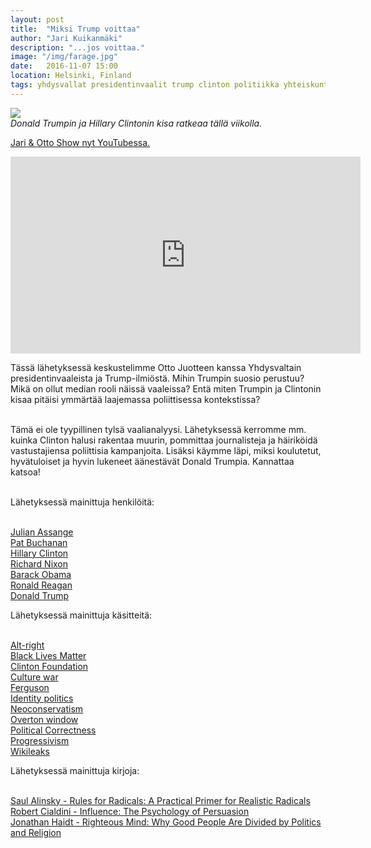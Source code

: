 ```yaml
---
layout: post
title:  "Miksi Trump voittaa"
author: "Jari Kuikanmäki"
description: "...jos voittaa."
image: "/img/farage.jpg"
date:   2016-11-07 15:00
location: Helsinki, Finland
tags: yhdysvallat presidentinvaalit trump clinton politiikka yhteiskunta
---
```


<div class="post-image">
<img src="{{ "/img/trumpclinton.jpg" | prepend: site.baseurl }}">
</div>
<em>Donald Trumpin ja Hillary Clintonin kisa ratkeaa tällä viikolla.</em>

<p><a href="https://www.youtube.com/channel/UCHOTEl3XEzqv3VuLr20cyOA">Jari & Otto Show nyt YouTubessa.</a></p>

<iframe width="560" height="315" src="https://www.youtube.com/embed/9WLCndrDS2U" frameborder="0" allowfullscreen></iframe>

<p>Tässä lähetyksessä keskustelimme Otto Juotteen kanssa Yhdysvaltain presidentinvaaleista ja Trump-ilmiöstä. Mihin Trumpin suosio perustuu? Mikä on ollut median rooli näissä vaaleissa? Entä miten Trumpin ja Clintonin kisaa pitäisi ymmärtää laajemassa poliittisessa kontekstissa?<br><br>

Tämä ei ole tyypillinen tylsä vaalianalyysi. Lähetyksessä kerromme mm. kuinka Clinton halusi rakentaa muurin, pommittaa journalisteja ja häiriköidä vastustajiensa poliittisia kampanjoita. Lisäksi käymme läpi, miksi koulutetut, hyvätuloiset ja hyvin lukeneet äänestävät Donald Trumpia. Kannattaa katsoa!<br><br>

Lähetyksessä mainittuja henkilöitä:<br><br>

<a href="http://en.wikipedia.org/wiki/Julian_Assange" target="_blank">Julian Assange</a><br>
<a href="http://en.wikipedia.org/wiki/Pat_Buchanan" target="_blank">Pat Buchanan</a><br>
<a href="http://en.wikipedia.org/wiki/Hillary_Clinton" target="_blank">Hillary Clinton</a><br>
<a href="http://en.wikipedia.org/wiki/Richard_Nixon" target="_blank">Richard Nixon</a><br>
<a href="http://en.wikipedia.org/wiki/Barack_Obama" target="_blank">Barack Obama</a><br>
<a href="http://en.wikipedia.org/wiki/Ronald_Reagan" target="_blank">Ronald Reagan</a><br>
<a href="http://en.wikipedia.org/wiki/Donald_Trump" target="_blank">Donald Trump</a><br>

Lähetyksessä mainittuja käsitteitä:<br><br>

<a href="http://en.wikipedia.org/wiki/Alt-right" target="_blank">Alt-right</a><br>
<a href="http://en.wikipedia.org/wiki/Black_Lives_Matter" target="_blank">Black Lives Matter</a><br>
<a href="http://en.wikipedia.org/wiki/Clinton_Foundation" target="_blank">Clinton Foundation</a><br>
<a href="http://en.wikipedia.org/wiki/Culture_war" target="_blank">Culture war</a><br>
<a href="http://en.wikipedia.org/wiki/Ferguson_unrest" target="_blank">Ferguson</a><br>
<a href="http://en.wikipedia.org/wiki/Identity_politics" target="_blank">Identity politics</a><br>
<a href="http://en.wikipedia.org/wiki/Neoconservatism" target="_blank">Neoconservatism</a><br>
<a href="http://en.wikipedia.org/wiki/Overton_window" target="_blank">Overton window</a><br>
<a href="http://en.wikipedia.org/wiki/Political_correctness" target="_blank">Political Correctness</a><br>
<a href="http://en.wikipedia.org/wiki/Progressivism" target="_blank">Progressivism</a><br>
<a href="http://en.wikipedia.org/wiki/Wikileaks" target="_blank">Wikileaks</a><br>

Lähetyksessä mainittuja kirjoja:<br><br>

<a href="http://www.amazon.com/Rules-Radicals-Practical-Primer-Realistic/dp/0679721134" target="_blank">Saul Alinsky - Rules for Radicals: A Practical Primer for Realistic Radicals</a><br>
<a href="http://www.amazon.com/Influence-Psychology-Persuasion-Robert-Cialdini/dp/006124189X" target="_blank">Robert Cialdini - Influence: The Psychology of Persuasion</a><br>
<a href="http://www.amazon.com/Righteous-Mind-Divided-Politics-Religion/dp/0307455777" target="_blank">Jonathan Haidt - Righteous Mind: Why Good People Are Divided by Politics and Religion</a><br>
</p>